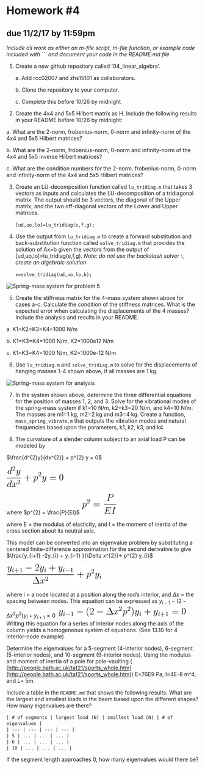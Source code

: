 # Homework #4
## due 11/2/17 by 11:59pm

*Include all work as either an m-file script, m-file function, or example code included
with \`\`\` and document your code in the README.md file*

1. Create a new github repository called '04_linear_algebra'. 

    a. Add rcc02007 and zhs15101 as collaborators.

    b. Clone the repository to your computer.

    c. Complete this before 10/26 by midnight

2. Create the  4x4 and 5x5 Hilbert matrix as H. Include the following results in your
README before 10/26 by midnight:

  a. What are the 2-norm, frobenius-norm, 0-norm and infinity-norm of the 4x4 and 5x5
  Hilbert matrices?

  b. What are the 2-norm, frobenius-norm, 0-norm and infinity-norm of the 4x4 and 5x5
  inverse Hilbert matrices?

  c. What are the condition numbers for the 2-norm, frobenius-norm, 0-norm and
  infinity-norm of the 4x4 and 5x5 Hilbert matrices?

3. Create an LU-decomposition function called `lu_tridiag.m` that takes 3 vectors as inputs
and calculates the LU-decomposition of a tridiagonal matrix. The output should be 3
vectors, the diagonal of the Upper matrix, and the two off-diagonal vectors of the Lower
and Upper matrices. 

    ```[ud,uo,lo]=lu_tridiag(e,f,g);```

4. Use the output from `lu_tridiag.m` to create a forward substitution and
back-substitution function called `solve_tridiag.m` that provides the solution of
Ax=b given the vectors from the output of [ud,uo,lo]=lu_tridiag(e,f,g). *Note: do not use
the backslash solver `\`, create an algebraic solution*

    ```x=solve_tridiag(ud,uo,lo,b);```

![Spring-mass system for problem 5](mass_springs.png)

5. Create the stiffness matrix for the 4-mass system shown above
for cases a-c. Calculate the condition of the stiffness matrices. What is the expected error
when calculating the displacements of the 4 masses? Include the analysis and results in your README.

  a. K1=K2=K3=K4=1000 N/m
  
  b. K1=K3=K4=1000 N/m, K2=1000e12 N/m

  c. K1=K3=K4=1000 N/m, K2=1000e-12 N/m

6. Use `lu_tridiag.m` and `solve_tridiag.m` to solve for the displacements of hanging
  masses 1-4 shown above, if all masses are 1 kg.

![Spring-mass system for analysis](spring_mass.png)

7. In the system shown above, determine the three differential equations for the position
of masses 1, 2, and 3. Solve for the vibrational modes of the spring-mass system if k1=10
N/m, k2=k3=20 N/m, and k4=10 N/m. The masses are m1=1 kg, m2=2 kg and m3=4 kg. Create a
function, `mass_spring_vibrate.m` that outputs the vibration modes and natural frequencies based upon the
parameters, k1, k2, k3, and k4.  

8. The curvature of a slender column subject to an axial load P can be
modeled by 


$\frac{d^{2}y}{dx^{2}} + p^{2} y = 0$

![](./equations/d2ydx2.png)

where $p^{2} = \frac{P}{EI}$ ![](./equations/p2.png)

where E = the modulus of elasticity, and I = the moment of inertia of the cross section
about its neutral axis.  

This model can be converted into an eigenvalue problem by
substituting a centered finite-difference approximation for the second derivative to give
$\frac{y_{i+1} -2y_{i} + y_{i-1} }{\Delta x^{2}}+ p^{2} y_{i}$ 

![](./equations/delta2y.png)

where i = a node located at a position along the rod’s interior, and $\Delta x$ = the
spacing between nodes. This equation can be expressed as $y_{i-1} - (2 - \Delta x^{2}
p^{2} )y_{i} +y_{i+1} = 0$ ![](./equations/solve.png) Writing this equation for a series of interior nodes along the
axis of the column yields a homogeneous system of equations. (See 13.10 for 4
interior-node example)

Determine the eigenvalues for a 5-segment (4-interior nodes), 6-segment (5-interior
nodes), and 10-segment (9-interior nodes). Using the modulus and moment of inertia of a
pole for pole-vaulting (
[http://people.bath.ac.uk/taf21/sports_whole.htm](http://people.bath.ac.uk/taf21/sports_whole.htm))
E=76E9 Pa, I=4E-8 m^4, and L= 5m. 

Include a table in the `README.md` that shows the following results:
What are the largest and smallest loads in the beam based upon the different shapes? How many eigenvalues are
there? 

```
| # of segments | largest load (N) | smallest load (N) | # of eigenvalues |
| --- | --- | --- | --- |
| 5 | ... | ... | ... |
| 6 | ... | ... | ... |
| 10 | ... | ... | ... |
```

If the segment length approaches 0, how many eigenvalues would there be?
